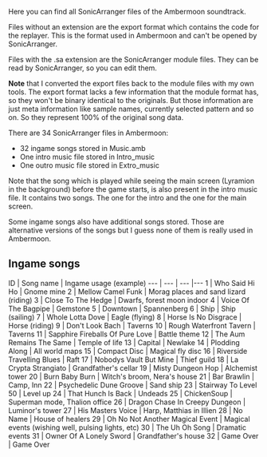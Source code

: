 Here you can find all SonicArranger files of the Ambermoon soundtrack.

Files without an extension are the export format which contains the code for the replayer. This is the format used in Ambermoon and can't be opened by SonicArranger.

Files with the .sa extension are the SonicArranger module files. They can be read by SonicArranger, so you can edit them.

**Note** that I converted the export files back to the module files with my own tools. The export format lacks a few information that the module format has, so they won't be binary identical to the originals. But those information are just meta information like sample names, currently selected pattern and so on. So they represent 100% of the original song data.

There are 34 SonicArranger files in Ambermoon:

- 32 ingame songs stored in Music.amb
- One intro music file stored in Intro_music
- One outro music file stored in Extro_music

Note that the song which is played while seeing the main screen (Lyramion in the background) before the game starts, is also present in the intro music file. It contains two songs. The one for the intro and the one for the main screen.

Some ingame songs also have additional songs stored. Those are alternative versions of the songs but I guess none of them is really used in Ambermoon.

## Ingame songs

ID | Song name | Ingame usage (example)
--- | --- | --- |---
1 | Who Said Hi Ho | Gnome mine
2 | Mellow Camel Funk | Morag places and sand lizard (riding)
3 | Close To The Hedge | Dwarfs, forest moon indoor
4 | Voice Of The Bagpipe | Gemstone
5 | Downtown | Spannenberg
6 | Ship | Ship (sailing)
7 | Whole Lotta Dove | Eagle (flying)
8 | Horse Is No Disgrace | Horse (riding)
9 | Don't Look Bach | Taverns
10 | Rough Waterfront Tavern | Taverns
11 | Sapphire Fireballs Of Pure Love | Battle theme
12 | The Aum Remains The Same | Temple of life
13 | Capital | Newlake
14 | Plodding Along | All world maps
15 | Compact Disc | Magical fly disc
16 | Riverside Travelling Blues | Raft
17 | Nobodys Vault But Mine | Thief guild
18 | La Crypta Strangiato | Grandfather's cellar
19 | Misty Dungeon Hop | Alchemist tower
20 | Burn Baby Burn | Witch's broom, Nera's house
21 | Bar Brawlin | Camp, Inn
22 | Psychedelic Dune Groove | Sand ship
23 | Stairway To Level 50 | Level up
24 | That Hunch Is Back | Undeads
25 | ChickenSoup | Superman mode, Thalion office
26 | Dragon Chase In Creepy Dungeon | Luminor's tower
27 | His Masters Voice | Harp, Matthias in Illien
28 | No Name | House of healers
29 | Oh No Not Another Magical Event | Magical events (wishing well, pulsing lights, etc)
30 | The Uh Oh Song | Dramatic events
31 | Owner Of A Lonely Sword | Grandfather's house
32 | Game Over | Game Over
